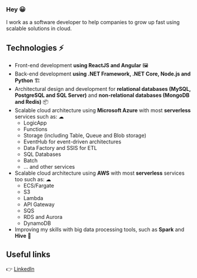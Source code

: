 ### Hey 😀

I work as a software developer to help companies to grow up fast using scalable solutions in cloud.

## Technologies ⚡
- Front-end development **using ReactJS and Angular** 🖼
- Back-end development **using .NET Framework, .NET Core, Node.js and Python** 🏗
- Architectural design and development for **relational databases (MySQL, PostgreSQL and SQL Server)** and **non-relational databases (MongoDB and Redis)** 📦
- Scalable cloud architecture using **Microsoft Azure** with most **serverless** services such as: ☁
  - LogicApp
  - Functions
  - Storage (including Table, Queue and Blob storage)
  - EventHub for event-driven architectures
  - Data Factory and SSIS for ETL
  - SQL Databases
  - Batch
  - ... and other services
- Scalable cloud architecture using **AWS** with most **serverless** services too such as: ☁
  - ECS/Fargate
  - S3
  - Lambda
  - API Gateway
  - SQS
  - RDS and Aurora
  - DynamoDB
 - Improving my skills with big data processing tools, such as **Spark** and **Hive** 🚀
## Useful links
👉 [LinkedIn](https://www.linkedin.com/in/darnley-costa)
